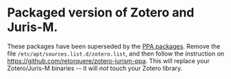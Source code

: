 # Packaged version of Zotero and Juris-M.

These packages have been superseded by the [PPA packages](https://github.com/retorquere/zotero-jurism-ppa). Remove the file `/etc/apt/sources.list.d/zotero.list`, and then follow the instruction on https://github.com/retorquere/zotero-jurism-ppa. This will replace your Zotero/Juris-M binaries -- it will *not* touch your Zotero library.
